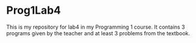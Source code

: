 # Prog1Lab4

This is my repository for lab4 in my Programming 1 course. It contains 3 programs given by the teacher and at least 3 problems from the textbook.
